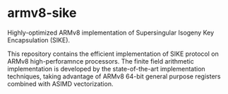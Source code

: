 # armv8-sike
Highly-optimized ARMv8 implementation of Supersingular Isogeny Key Encapsulation (SIKE).

This repository contains the efficient implementation of SIKE protocol on ARMv8 high-perforamnce processors. 
The finite field arithmetic implementation is developed by the state-of-the-art implementation techniques, taking advantage of ARMv8 64-bit general purpose registers combined with ASIMD vectorization. 
